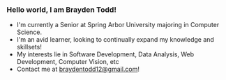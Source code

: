 ### Hello world, I am Brayden Todd!

- I'm currently a Senior at Spring Arbor University majoring in Computer Science.
- I'm an avid learner, looking to continually expand my knowledge and skillsets!
- My interests lie in Software Development, Data Analysis, Web Development, Computer Vision, etc
- Contact me at braydentodd12@gmail.com!
